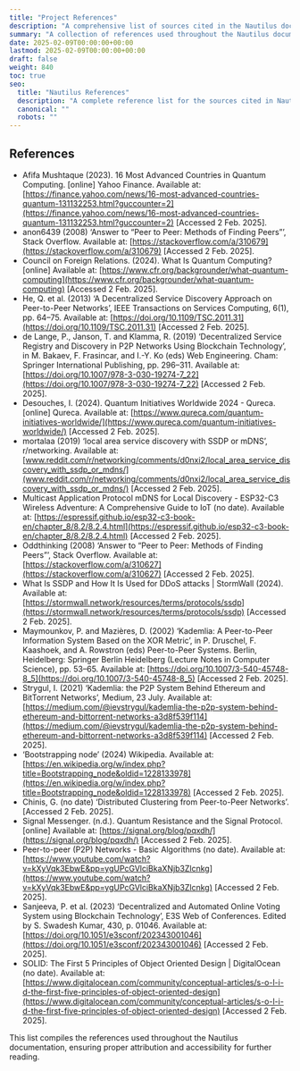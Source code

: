 ```yaml
---
title: "Project References"
description: "A comprehensive list of sources cited in the Nautilus documentation."
summary: "A collection of references used throughout the Nautilus documentation."
date: 2025-02-09T00:00:00+00:00
lastmod: 2025-02-09T00:00:00+00:00
draft: false
weight: 840
toc: true
seo:
  title: "Nautilus References"
  description: "A complete reference list for the sources cited in Nautilus documentation."
  canonical: ""
  robots: ""
---
```


## References

- Afifa Mushtaque (2023). 16 Most Advanced Countries in Quantum Computing. [online] Yahoo Finance. Available at: [https://finance.yahoo.com/news/16-most-advanced-countries-quantum-131132253.html?guccounter=2](https://finance.yahoo.com/news/16-most-advanced-countries-quantum-131132253.html?guccounter=2) [Accessed 2 Feb. 2025].
- anon6439 (2008) ‘Answer to “Peer to Peer: Methods of Finding Peers”’, Stack Overflow. Available at: [https://stackoverflow.com/a/310679](https://stackoverflow.com/a/310679) [Accessed 2 Feb. 2025].
- Council on Foreign Relations. (2024). What Is Quantum Computing? [online] Available at: [https://www.cfr.org/backgrounder/what-quantum-computing](https://www.cfr.org/backgrounder/what-quantum-computing) [Accessed 2 Feb. 2025].
- He, Q. et al. (2013) ‘A Decentralized Service Discovery Approach on Peer-to-Peer Networks’, IEEE Transactions on Services Computing, 6(1), pp. 64–75. Available at: [https://doi.org/10.1109/TSC.2011.31](https://doi.org/10.1109/TSC.2011.31) [Accessed 2 Feb. 2025].
- de Lange, P., Janson, T. and Klamma, R. (2019) ‘Decentralized Service Registry and Discovery in P2P Networks Using Blockchain Technology’, in M. Bakaev, F. Frasincar, and I.-Y. Ko (eds) Web Engineering. Cham: Springer International Publishing, pp. 296–311. Available at: [https://doi.org/10.1007/978-3-030-19274-7_22](https://doi.org/10.1007/978-3-030-19274-7_22) [Accessed 2 Feb. 2025].
- Desouches, I. (2024). Quantum Initiatives Worldwide 2024 - Qureca. [online] Qureca. Available at: [https://www.qureca.com/quantum-initiatives-worldwide/](https://www.qureca.com/quantum-initiatives-worldwide/) [Accessed 2 Feb. 2025].
- mortalaa (2019) ‘local area service discovery with SSDP or mDNS’, r/networking. Available at: [www.reddit.com/r/networking/comments/d0nxi2/local_area_service_discovery_with_ssdp_or_mdns/](www.reddit.com/r/networking/comments/d0nxi2/local_area_service_discovery_with_ssdp_or_mdns/) [Accessed 2 Feb. 2025].
- Multicast Application Protocol mDNS for Local Discovery - ESP32-C3 Wireless Adventure: A Comprehensive Guide to IoT (no date). Available at: [https://espressif.github.io/esp32-c3-book-en/chapter_8/8.2/8.2.4.html](https://espressif.github.io/esp32-c3-book-en/chapter_8/8.2/8.2.4.html) [Accessed 2 Feb. 2025].
- Oddthinking (2008) ‘Answer to “Peer to Peer: Methods of Finding Peers”’, Stack Overflow. Available at: [https://stackoverflow.com/a/310627](https://stackoverflow.com/a/310627) [Accessed 2 Feb. 2025].
- What Is SSDP and How It Is Used for DDoS attacks | StormWall (2024). Available at: [https://stormwall.network/resources/terms/protocols/ssdp](https://stormwall.network/resources/terms/protocols/ssdp) [Accessed 2 Feb. 2025].
- Maymounkov, P. and Mazières, D. (2002) ‘Kademlia: A Peer-to-Peer Information System Based on the XOR Metric’, in P. Druschel, F. Kaashoek, and A. Rowstron (eds) Peer-to-Peer Systems. Berlin, Heidelberg: Springer Berlin Heidelberg (Lecture Notes in Computer Science), pp. 53–65. Available at: [https://doi.org/10.1007/3-540-45748-8_5](https://doi.org/10.1007/3-540-45748-8_5) [Accessed 2 Feb. 2025].
- Strygul, I. (2021) ‘Kademlia: the P2P System Behind Ethereum and BitTorrent Networks’, Medium, 23 July. Available at: [https://medium.com/@ievstrygul/kademlia-the-p2p-system-behind-ethereum-and-bittorrent-networks-a3d8f539f114](https://medium.com/@ievstrygul/kademlia-the-p2p-system-behind-ethereum-and-bittorrent-networks-a3d8f539f114) [Accessed 2 Feb. 2025].
- ‘Bootstrapping node’ (2024) Wikipedia. Available at: [https://en.wikipedia.org/w/index.php?title=Bootstrapping_node&oldid=1228133978](https://en.wikipedia.org/w/index.php?title=Bootstrapping_node&oldid=1228133978) [Accessed 2 Feb. 2025].
- Chinis, G. (no date) ‘Distributed Clustering from Peer-to-Peer Networks’. [Accessed 2 Feb. 2025].
- Signal Messenger. (n.d.). Quantum Resistance and the Signal Protocol. [online] Available at: [https://signal.org/blog/pqxdh/](https://signal.org/blog/pqxdh/) [Accessed 2 Feb. 2025].
- Peer-to-peer (P2P) Networks - Basic Algorithms (no date). Available at: [https://www.youtube.com/watch?v=kXyVqk3EbwE&pp=ygUPcGVlciBkaXNjb3Zlcnkg](https://www.youtube.com/watch?v=kXyVqk3EbwE&pp=ygUPcGVlciBkaXNjb3Zlcnkg) [Accessed 2 Feb. 2025].
- Sanjeeva, P. et al. (2023) ‘Decentralized and Automated Online Voting System using Blockchain Technology’, E3S Web of Conferences. Edited by S. Swadesh Kumar, 430, p. 01046. Available at: [https://doi.org/10.1051/e3sconf/202343001046](https://doi.org/10.1051/e3sconf/202343001046) [Accessed 2 Feb. 2025].
- SOLID: The First 5 Principles of Object Oriented Design | DigitalOcean (no date). Available at: [https://www.digitalocean.com/community/conceptual-articles/s-o-l-i-d-the-first-five-principles-of-object-oriented-design](https://www.digitalocean.com/community/conceptual-articles/s-o-l-i-d-the-first-five-principles-of-object-oriented-design) [Accessed 2 Feb. 2025].

This list compiles the references used throughout the Nautilus documentation, ensuring proper attribution and accessibility for further reading.

